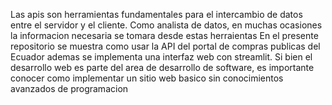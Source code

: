 Las apis son herramientas fundamentales para el intercambio de datos entre el servidor y el cliente.
Como analista de datos, en muchas ocasiones la informacion necesaria se tomara desde estas herraientas
En el presente repositorio se muestra como usar la API del portal de compras publicas del Ecuador
ademas se implementa una interfaz web con streamlit.
Si bien el desarrollo web es parte del area de desarrollo de software, es importante conocer como implementar 
un sitio web basico sin conocimientos avanzados de programacion
